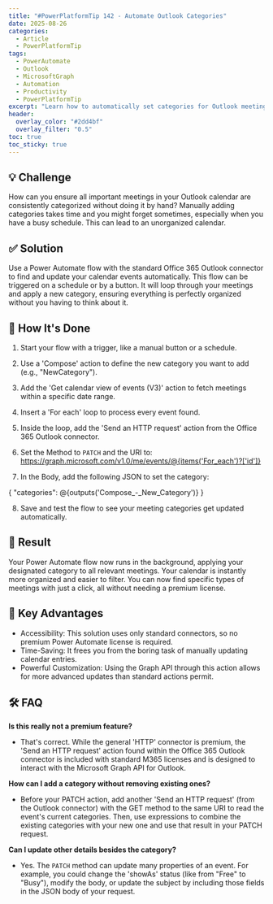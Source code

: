 ```yaml
---
title: "#PowerPlatformTip 142 - Automate Outlook Categories"
date: 2025-08-26
categories:
  - Article
  - PowerPlatformTip
tags:
  - PowerAutomate
  - Outlook
  - MicrosoftGraph
  - Automation
  - Productivity
  - PowerPlatformTip
excerpt: "Learn how to automatically set categories for Outlook meetings using a standard, non-premium Power Automate action. Save time and stay organized with this simple tip."
header:
  overlay_color: "#2dd4bf"
  overlay_filter: "0.5"
toc: true
toc_sticky: true
---
```


## 💡 Challenge
How can you ensure all important meetings in your Outlook calendar are consistently categorized without doing it by hand? Manually adding categories takes time and you might forget sometimes, especially when you have a busy schedule. This can lead to an unorganized calendar.

## ✅ Solution
Use a Power Automate flow with the standard Office 365 Outlook connector to find and update your calendar events automatically. This flow can be triggered on a schedule or by a button. It will loop through your meetings and apply a new category, ensuring everything is perfectly organized without you having to think about it.

## 🔧 How It's Done
1.  Start your flow with a trigger, like a manual button or a schedule.
2.  Use a 'Compose' action to define the new category you want to add (e.g., "NewCategory").
3.  Add the 'Get calendar view of events (V3)' action to fetch meetings within a specific date range.
4.  Insert a 'For each' loop to process every event found.
5.  Inside the loop, add the 'Send an HTTP request' action from the Office 365 Outlook connector.
6.  Set the Method to `PATCH` and the URI to:
https://graph.microsoft.com/v1.0/me/events/@{items('For_each')?['id']}

7.  In the Body, add the following JSON to set the category:

{ 
  "categories": @{outputs('Compose_-_New_Category')} 
}

8.  Save and test the flow to see your meeting categories get updated automatically.

## 🎉 Result
Your Power Automate flow now runs in the background, applying your designated category to all relevant meetings. Your calendar is instantly more organized and easier to filter. You can now find specific types of meetings with just a click, all without needing a premium license.

## 🌟 Key Advantages
- Accessibility: This solution uses only standard connectors, so no premium Power Automate license is required.
- Time-Saving: It frees you from the boring task of manually updating calendar entries.
- Powerful Customization: Using the Graph API through this action allows for more advanced updates than standard actions permit.

## 🛠️ FAQ

**Is this really not a premium feature?**  
- That's correct. While the general 'HTTP' connector is premium, the 'Send an HTTP request' action found within the Office 365 Outlook connector is included with standard M365 licenses and is designed to interact with the Microsoft Graph API for Outlook.

**How can I add a category without removing existing ones?**  
- Before your PATCH action, add another 'Send an HTTP request' (from the Outlook connector) with the GET method to the same URI to read the event's current categories. Then, use expressions to combine the existing categories with your new one and use that result in your PATCH request.

**Can I update other details besides the category?**  
- Yes. The `PATCH` method can update many properties of an event. For example, you could change the 'showAs' status (like from "Free" to "Busy"), modify the body, or update the subject by including those fields in the JSON body of your request.
